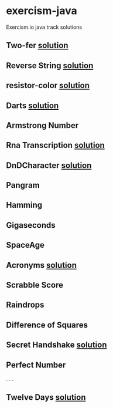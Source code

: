 # exercism-java
Exercism.io java track solutions

## Two-fer [solution](../master/two-fer)
## Reverse String [solution](../master/reverse-string)
## resistor-color [solution](../master/resistor-color)
## Darts [solution](../master/darts)
## Armstrong Number
## Rna Transcription [solution](../master/rna-transcription)
## DnDCharacter [solution](../master/dnd-character)
## Pangram
## Hamming
## Gigaseconds
## SpaceAge
## Acronyms [solution](../master/acronym)
## Scrabble Score
## Raindrops
## Difference of Squares
## Secret Handshake [solution](../master/secret-handshake)
## Perfect Number
.
.
.
## Twelve Days [solution](../master/twelve-days)
 
